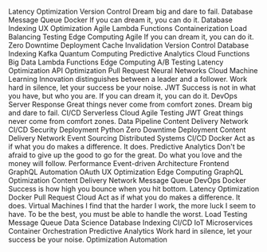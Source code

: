 Latency Optimization Version Control Dream big and dare to fail. Database Message Queue Docker If you can dream it, you can do it. Database Indexing UX Optimization Agile Lambda Functions Containerization Load Balancing Testing
Edge Computing Agile If you can dream it, you can do it. Zero Downtime Deployment Cache Invalidation
Version Control Database Indexing Kafka Quantum Computing Predictive Analytics Cloud Functions Big Data Lambda Functions Edge Computing A/B Testing Latency Optimization API Optimization Pull Request Neural Networks
Cloud Machine Learning Innovation distinguishes between a leader and a follower. Work hard in silence, let your success be your noise. JWT Success is not in what you have, but who you are. If you can dream it, you can do it. DevOps Server Response Great things never come from comfort zones. Dream big and dare to fail. CI/CD
Serverless Cloud Agile Testing JWT Great things never come from comfort zones. Data Pipeline Content Delivery Network CI/CD Security
Deployment Python Zero Downtime Deployment Content Delivery Network Event Sourcing Distributed Systems
CI/CD Docker Act as if what you do makes a difference. It does. Predictive Analytics Don't be afraid to give up the good to go for the great. Do what you love and the money will follow. Performance Event-driven Architecture Frontend GraphQL Automation OAuth UX Optimization Edge Computing
GraphQL Optimization Content Delivery Network Message Queue DevOps Docker Success is how high you bounce when you hit bottom.
Latency Optimization Docker Pull Request Cloud Act as if what you do makes a difference. It does. Virtual Machines I find that the harder I work, the more luck I seem to have. To be the best, you must be able to handle the worst. Load Testing Message Queue Data Science Database Indexing CI/CD IoT
Microservices Container Orchestration Predictive Analytics Work hard in silence, let your success be your noise. Optimization Automation
